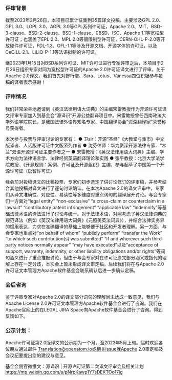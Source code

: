 ###  评审背景

截至2023年2月26日，本项目已累计征集到35篇译文投稿，主要涉及GPL 2.0、GPL 3.0、LGPL 3.0、AGPL 3.0等GPL系列许可证，Apache 2.0、MIT、BSD-3-clause、BSD-2-clause、BSD-1-clause、0BSD、ISC、Apache 1.1等宽松型许可证；也涵盖了EPL 2.0、MPL 2.0等弱限制型许可证，CERN-OHL-P-2.0等开放硬件许可证，FDL-1.3、OFL-1.1等涉及开源文档、开源字体的许可证，以及CeCILL-2.1、LiLiQ-P-1.1等法语拟制的许可证。

继2023年1月15日对BSD系列许可证、MIT许可证进行专家评审之后，本项目于2月26日组织专家对同为宽松型许可证的Apache 2.0许可证译文进行了评审。关于Apache 2.0译文，我们首先对野行僧、Sara、Lotus、Vanessa四位积极参与投稿的译者表示感谢！

###  评审情况

我们非常荣幸地邀请到《英汉法律用语大词典》的主编宋雷教授作为开源许可证译文评审专家加入到基金会“源译识”开源公益翻译项目中。宋雷教授曾任西南政法大学外语学院院长，是我国法律外语界知名专家、中国翻译协会“资深翻译家”荣誉称号获得者。

本次参与投票与评审讨论的专家有：
● 卫sir：开源“圣经”《大教堂与集市》中文版译者、人话版许可证中文版系列作者
● 沈芬律师：华为资深开源法律专家、“木兰”双语开源许可证主要作者之一
● 宋雷教授：《英汉法律用语大词典》主编、学术方向为法律语言学、法律经贸英语翻译理论和实践
● 张平教授：北京大学法学院教授、《开源规则：案例、许可证及开源组织》主编，参与起草了中国第一个开源许可证（启智许可证）

经会前对投稿译文的比稿投票，专家们初步选定了供讨论修订的评审稿，并参考结合其他投稿对译文进行了逐句讨论确认。在本次Apache 2.0的译文评审中，专家们从译文准确性、对应性、易读性等多维度对重点词句的翻译展开讨论。与会专家们一方面对“legal entity” “non-exclusive” “a cross-claim or counterclaim in a lawsuit” “contributory patent infringement” “applicable law” “indemnify”等基础法律术语的译法进行了讨论与统一。对于法律术语，对照考虑了英汉法律词典的规范译法（例如《英汉法律用语大词典》《元照美英法词典》），并结合法律实务界的惯用表达，力求在准确翻译的基础上能够便于社区和开发者理解。另一方面，与会专家也重点对“on behalf of whom” “publicly perform” “transfer the Work” “to which such contribution(s) was submitted” “if and wherever such third-party notices normally appear” “may have executed”以及“acceptance of support, warranty, indemnity, or other liability obligations and/or rights”等词句涵义进行了重点推敲讨论，但由于与会专家对在许可证原文部分涵义或指代的理解上存在一定分歧，本次会上暂未形成译文审定稿。后续我们将在与Apache 2.0许可证文本管理方Apache软件基金会联系确认后进一步确认定稿。

###  会后咨询

鉴于评审专家对Apache 2.0的译文部分词句的理解尚未达成一致意见，我们与Apache License 2.0许可证文本管理方Apache软件基金会进行了咨询。我们在Apache官网上的在LEGAL JIRA Space向Apache软件基金会进行了咨询。得到反馈如下。

###  公示计划：

Apache许可证第2.0版译文的公示期为一个月，至2023年5月上旬。届时欢迎各位朋友通过邮件 Translation@openatom.io或相关issue就Apache 2.0审定稿及会议纪要提出您的建议与意见。


基金会侧官微推文：源译识 | 开源许可证第二次译文评审会及相关计划 https://mp.weixin.qq.com/s/pNrpKawp1Y7sDEKTOo17lg